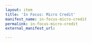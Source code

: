 ```yaml
---
layout: item
title: 'In Focus: Micro Credit'
manifest_name: in-focus-micro-credit
permalink: in-focus-micro-credit
external_manifest_url: 

---
```

<!-- Add an essay or interpretive material below this line,
using HTML or markdown.  Do not modify this file above this line -->
